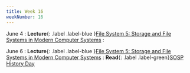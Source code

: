 ```yaml
---
title: Week 16
weekNumber: 16
---
```


June 4
: **Lecture**{: .label .label-blue }[File System 5: Storage and File Systems in Modern Computer Systems](/sp24/assets/slides/lec24_file5.pdf) 
    : &emsp;

June 6
: **Lecture**{: .label .label-blue }[File System 5: Storage and File Systems in Modern Computer Systems](/sp24/assets/slides/lec24_file5.pdf)
    : **Read**{: .label .label-green}[SOSP History Day](https://www.sigops.org/s/conferences/sosp/2015/history/)
